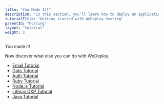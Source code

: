 ```yaml
---
title: "You Made It!"
description: "In this section, you'll learn how to deploy an application using WeDeploy Hosting."
tutorialTitle: "Getting started with WeDeploy Hosting"
parentId: "hosting"
layout: "tutorial"
weight: 8
---
```


<div class="notfound">
  <div class="notfound-icon">
    <span class="icon-16-thumb-up"></span>
  </div>
  <p class="notfound-text">You made it!</p>
  <p>Now discover what else you can do with WeDeploy.</p>
  <ul class="checklist">
    <li><a href="/tutorials/email-web/get-started/">Email Tutorial</a></li>
    <li><a href="/tutorials/data-web/get-started/">Data Tutorial</a></li>
    <li><a href="/tutorials/auth-web/get-started/">Auth Tutorial</a></li>
    <li><a href="/tutorials/ruby/get-started/">Ruby Tutorial</a></li>
    <li><a href="/tutorials/nodejs/get-started/">Node.js Tutorial</a></li>
    <li><a href="/tutorials/liferay-dxp/get-started/">Liferay DXP Tutorial</a></li>
    <li><a href="/tutorials/java/get-started/">Java Tutorial</a></li>
  </ul>
</div>
